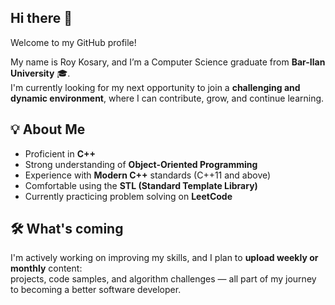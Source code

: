 ## Hi there 👋
Welcome to my GitHub profile!

My name is Roy Kosary, and I’m a Computer Science graduate from **Bar-Ilan University** 🎓.  
I'm currently looking for my next opportunity to join a **challenging and dynamic environment**, where I can contribute, grow, and continue learning.

## 💡 About Me
- Proficient in **C++**
- Strong understanding of **Object-Oriented Programming**
- Experience with **Modern C++** standards (C++11 and above)
- Comfortable using the **STL (Standard Template Library)**
- Currently practicing problem solving on **LeetCode**

## 🛠️ What's coming
I'm actively working on improving my skills, and I plan to **upload weekly or monthly** content:  
projects, code samples, and algorithm challenges — all part of my journey to becoming a better software developer.

<!--
**RoyKosary/RoyKosary** is a ✨ _special_ ✨ repository because its `README.md` (this file) appears on your GitHub profile.

Here are some ideas to get you started:

- 🔭 I’m currently working on ...
- 🌱 I’m currently learning ...
- 👯 I’m looking to collaborate on ...
- 🤔 I’m looking for help with ...
- 💬 Ask me about ...
- 📫 How to reach me: ...
- 😄 Pronouns: ...
- ⚡ Fun fact: ...
-->
